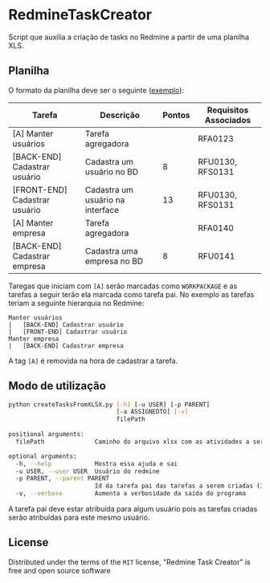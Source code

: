 ﻿# RedmineTaskCreator
Script que auxilia a criação de tasks no Redmine a partir de uma planilha XLS.

## Planilha
O formato da planilha deve ser o seguinte ([exemplo](xls/teste.xlsx)):

| Tarefa  | Descrição | Pontos | Requisitos Associados |
| ------------- | ------------- | ------------- | ------------- |
| [A] Manter usuários  | Tarefa agregadora  | | RFA0123 |
| [BACK-END] Cadastrar usuário  | Cadastra um usuário no BD | 8 | RFU0130, RFS0131
| [FRONT-END] Cadastrar usuário  | Cadastra um usuário na interface | 13 | RFU0130, RFS0131
| [A] Manter empresa  | Tarefa agregadora  | | RFA0140 |
| [BACK-END] Cadastrar empresa  | Cadastra uma empresa no BD | 8 | RFU0141

Taregas que iniciam com `[A]` serão marcadas como `WORKPACKAGE` e as tarefas a seguir terão ela marcada como tarefa pai. No exemplo as tarefas teriam a seguinte hierarquia no Redmine:

```
Manter usuários
|   [BACK-END] Cadastrar usuário
|   [FRONT-END] Cadastrar usuário
Manter empresa
|   [BACK-END] Cadastrar empresa
```

A tag `[A]` é removida na hora de cadastrar a tarefa.

## Modo de utilização
```sh
python createTasksFromXLSX.py [-h] [-u USER] [-p PARENT]
                              [-a ASSIGNEDTO] [-v]
                              filePath
                              
positional arguments:
  filePath              Caminho do arquivo xlsx com as atividades a serem cadastradas

optional arguments:
  -h, --help            Mostra essa ajuda e sai
  -u USER, --user USER  Usuário do redmine
  -p PARENT, --parent PARENT
                        Id da tarefa pai das tarefas a serem criadas (Id da sprint?)
  -v, --verbose         Aumenta a verbosidade da saída do programa
```

A tarefa pai deve estar atribuída para algum usuário pois as tarefas criadas serão atribuídas para este mesmo usuário.

## License

Distributed under the terms of the `MIT` license, "Redmine Task Creator" is free and open source software